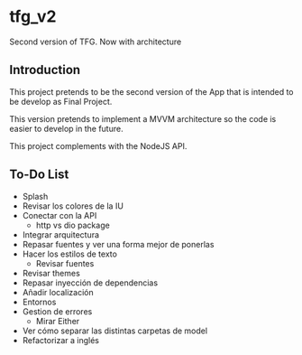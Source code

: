 # tfg_v2

Second version of TFG. Now with architecture

## Introduction

This project pretends to be the second version of the App that is intended to be develop as Final
Project.

This version pretends to implement a MVVM architecture so the code is easier to develop in the
future.

This project complements with the NodeJS API.

## To-Do List

* Splash
* Revisar los colores de la IU
* Conectar con la API
    * http vs dio package
* Integrar arquitectura
* Repasar fuentes y ver una forma mejor de ponerlas
* Hacer los estilos de texto
    * Revisar fuentes
* Revisar themes
* Repasar inyección de dependencias
* Añadir localización
* Entornos
* Gestion de errores
    * Mirar Either
* Ver cómo separar las distintas carpetas de model
* Refactorizar a inglés